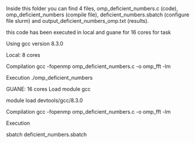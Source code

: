 Inside this folder you can find 4 files, omp_deficient_numbers.c (code), omp_deficient_numbers (compile file), deficient_numbers.sbatch (configure file slurm) and output_deficient_numbers_omp.txt (results).


this code has been executed in local and guane for 16 cores for task

Using gcc version 8.3.0

Local: 8 cores

Compilation
gcc -fopenmp omp_deficient_numbers.c -o omp_fft -lm

Execution
./omp_deficient_numbers


GUANE: 16 cores
Load module gcc

module load devtools/gcc/8.3.0

Compilation
gcc -fopenmp omp_deficient_numbers.c -o omp_fft -lm

Execution

sbatch deficient_numbers.sbatch

